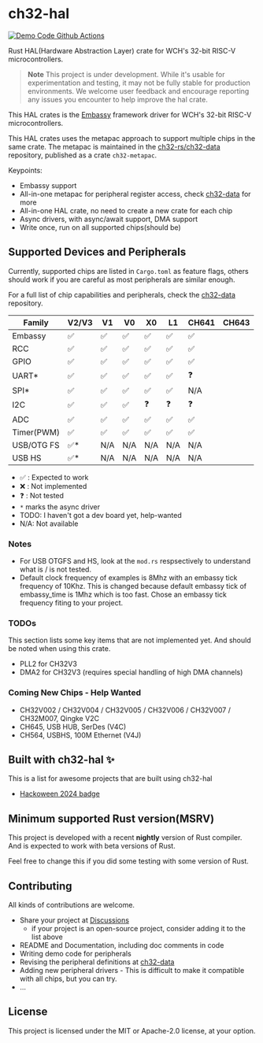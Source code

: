 # ch32-hal

[![Demo Code Github Actions][badge-actions]][actions-build]

[badge-actions]: https://img.shields.io/github/actions/workflow/status/ch32-rs/ch32-hal/build.yml?style=for-the-badge&label=Demo%20Code%20Build
[actions-build]: https://github.com/ch32-rs/ch32-hal/actions/workflows/build.yml

Rust HAL(Hardware Abstraction Layer) crate for WCH's 32-bit RISC-V microcontrollers.

> **Note**
> This project is under development. While it's usable for experimentation and testing,
> it may not be fully stable for production environments.
> We welcome user feedback and encourage reporting any issues you encounter to help improve the hal crate.

This HAL crates is the [Embassy](https://github.com/embassy-rs/embassy) framework driver for WCH's 32-bit RISC-V microcontrollers.

This HAL crates uses the metapac approach to support multiple chips in the same crate.
The metapac is maintained in the [ch32-rs/ch32-data](https://github.com/ch32-rs/ch32-data) repository, published as a crate `ch32-metapac`.

Keypoints:

- Embassy support
- All-in-one metapac for peripheral register access, check [ch32-data](https://github.com/ch32-rs/ch32-data) for more
- All-in-one HAL crate, no need to create a new crate for each chip
- Async drivers, with async/await support, DMA support
- Write once, run on all supported chips(should be)

## Supported Devices and Peripherals

Currently, supported chips are listed in `Cargo.toml` as feature flags,
others should work if you are careful as most peripherals are similar enough.

For a full list of chip capabilities and peripherals, check the [ch32-data](https://github.com/ch32-rs/ch32-data) repository.

| Family      | V2/V3  | V1  | V0  | X0  | L1  | CH641  | CH643  |
|-------------|--------|-----|-----|-----|-----|--------|--------|
| Embassy     | ✅     | ✅  | ✅ | ✅  | ✅   | ✅      |        |
| RCC         | ✅     | ✅  | ✅ | ✅  | ✅   | ✅      |        |
| GPIO        | ✅     | ✅  | ✅ | ✅  | ✅   | ✅      |        |
| UART*       | ✅     | ✅  | ✅ | ✅  | ✅   | ❓      |        |
| SPI*        | ✅     | ✅  | ✅ | ✅  | ✅   | N/A    |        |
| I2C         | ✅     | ✅  | ✅ | ❓  | ❓   | ❓      |        |
| ADC         | ✅     | ✅  | ✅ | ✅  | ✅   | ✅      |        |
| Timer(PWM)  | ✅     | ✅  | ✅ | ✅  | ✅   | ✅      |        |
| USB/OTG FS  | ✅*    | N/A  | N/A  | N/A  | N/A   | N/A      |        |
| USB HS      | ✅*    | N/A  | N/A  | N/A  | N/A   | N/A      |        |


- ✅ : Expected to work
- ❌ : Not implemented
- ❓ : Not tested
- `*` marks the async driver
- TODO: I haven't got a dev board yet, help-wanted
- N/A: Not available

### Notes
- For USB OTGFS and HS, look at the `mod.rs` respsectively to understand what is / is not tested.
- Default clock frequency of examples is 8Mhz with an embassy tick frequency of 10Khz. This is changed
  because default embassy tick of embassy_time is 1Mhz which is too fast.
  Chose an embassy tick frequency fiting to your project.

### TODOs

This section lists some key items that are not implemented yet. And should be noted when using this crate.

- PLL2 for CH32V3
- DMA2 for CH32V3 (requires special handling of high DMA channels)

### Coming New Chips - Help Wanted

- CH32V002 / CH32V004 / CH32V005 / CH32V006 / CH32V007 / CH32M007, Qingke V2C
- CH645, USB HUB, SerDes (V4C)
- CH564, USBHS, 100M Ethernet (V4J)

## Built with ch32-hal ✨

This is a list for awesome projects that are built using ch32-hal

- [Hackoween 2024 badge](https://github.com/rappet/hackoween-badge)

## Minimum supported Rust version(MSRV)

This project is developed with a recent **nightly** version of Rust compiler. And is expected to work with beta versions of Rust.

Feel free to change this if you did some testing with some version of Rust.

## Contributing

All kinds of contributions are welcome.

- Share your project at [Discussions](https://github.com/ch32-rs/ch32-hal/discussions)
  - if your project is an open-source project, consider adding it to the list above
- README and Documentation, including doc comments in code
- Writing demo code for peripherals
- Revising the peripheral definitions at [ch32-data](https://github.com/ch32-rs/ch32-data)
- Adding new peripheral drivers - This is difficult to make it compatible with all chips, but you can try.
- ...

## License

This project is licensed under the MIT or Apache-2.0 license, at your option.
